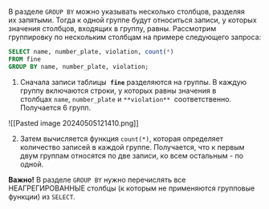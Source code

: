 В разделе `GROUP BY` можно указывать несколько столбцов, разделяя их запятыми. Тогда к одной группе будут относиться записи, у которых значения столбцов, входящих в группу, равны. Рассмотрим группировку по нескольким столбцам на примере следующего запроса:

```sql
SELECT name, number_plate, violation, count(*)
FROM fine
GROUP BY name, number_plate, violation;
```

1. Сначала записи таблицы  **`fine`** разделяются на группы. В каждую группу включаются строки, у которых равны значения в столбцах `name`, `number_plate` и `**violation**`  соответственно. Получается 6 групп.

![[Pasted image 20240505121410.png]]

2. Затем вычисляется функция `count(*)`, которая определяет количество записей в каждой группе. Получается, что к первым двум группам относятся по две записи, ко всем остальным - по одной.

**Важно!** В разделе `GROUP BY` нужно перечислять все НЕАГРЕГИРОВАННЫЕ столбцы (к которым не применяются групповые функции) из `SELECT`.
